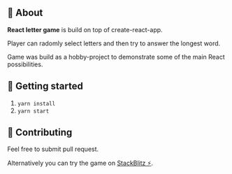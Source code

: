 ## 🔸 About

**React letter game** is build on top of create-react-app. 

Player can radomly select letters and then try to answer the longest word. 

Game was build as a hobby-project to demonstrate some of the main React possibilities.

## 🔸 Getting started

1. ```yarn install```
2. ```yarn start```

## 🔸 Contributing

Feel free to submit pull request.

Alternatively you can try the game on [StackBlitz ⚡️](https://stackblitz.com/edit/react-6dpgoo).
